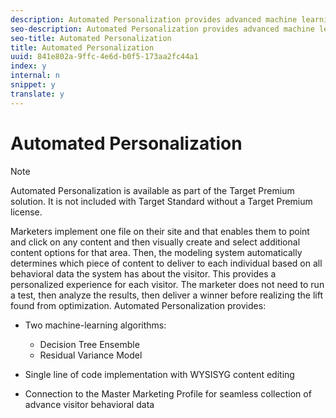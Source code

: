 ```yaml
---
description: Automated Personalization provides advanced machine learning algorithms to drive personalized experiences and improved conversion rates for digital experiences.
seo-description: Automated Personalization provides advanced machine learning algorithms to drive personalized experiences and improved conversion rates for digital experiences.
seo-title: Automated Personalization
title: Automated Personalization
uuid: 841e802a-9ffc-4e6d-b0f5-173aa2fc44a1
index: y
internal: n
snippet: y
translate: y
---
```


# Automated Personalization


>[!NOTE]
>
>Automated Personalization is available as part of the Target Premium solution. It is not included with Target Standard without a Target Premium license.


Marketers implement one file on their site and that enables them to point and click on any content and then visually create and select additional content options for that area. Then, the modeling system automatically determines which piece of content to deliver to each individual based on all behavioral data the system has about the visitor. This provides a personalized experience for each visitor. The marketer does not need to run a test, then analyze the results, then deliver a winner before realizing the lift found from optimization.
Automated Personalization provides:

* Two machine-learning algorithms: 
    * Decision Tree Ensemble
    * Residual Variance Model

* Single line of code implementation with WYSISYG content editing
* Connection to the Master Marketing Profile for seamless collection of advance visitor behavioral data
